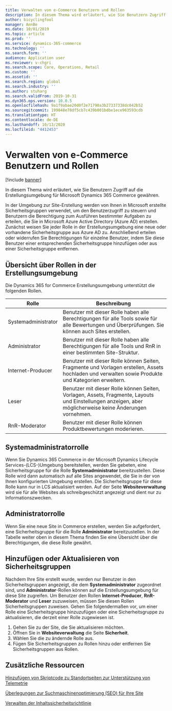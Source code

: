 ```yaml
---
title: Verwalten von e-Commerce Benutzern und Rollen
description: In diesem Thema wird erläutert, wie Sie Benutzern Zugriff auf die Erstellungsumgebung für Microsoft Dynamics 365 Commerce gewähren.
author: bicyclingfool
manager: AnnBe
ms.date: 10/01/2019
ms.topic: article
ms.prod: ''
ms.service: dynamics-365-commerce
ms.technology: ''
ms.search.form: ''
audience: Application user
ms.reviewer: v-chgri
ms.search.scope: Core, Operations, Retail
ms.custom: ''
ms.assetid: ''
ms.search.region: global
ms.search.industry: ''
ms.author: stuharg
ms.search.validFrom: 2019-10-31
ms.dyn365.ops.version: 10.0.5
ms.openlocfilehash: 9a1f9abae20d0f2e71790a3b27337338dc042b52
ms.sourcegitcommit: 199848e78df5cb7c439b001bdbe1ece963593cdb
ms.translationtype: HT
ms.contentlocale: de-DE
ms.lasthandoff: 10/13/2020
ms.locfileid: "4412453"
---
```

# <a name="manage-e-commerce-users-and-roles"></a>Verwalten von e-Commerce Benutzern und Rollen


[!include [banner](includes/banner.md)]

In diesem Thema wird erläutert, wie Sie Benutzern Zugriff auf die Erstellungsumgebung für Microsoft Dynamics 365 Commerce gewähren.

In der Umgebung zur Site-Erstellung werden von Ihnen in Microsoft erstellte Sicherheitsgruppen verwendet, um den Benutzerzugriff zu steuern und Benutzern die Berechtigung zum Ausführen bestimmter Aufgaben zu erteilen, die Sie in Microsoft Azure Active Directory (Azure AD) erstellen. Zunächst weisen Sie jeder Rolle in der Erstellungsumgebung eine neue oder vorhandene Sicherheitsgruppe aus Azure AD zu. Anschließend erteilen oder widerrufen Sie Berechtigungen für einzelne Benutzer, indem Sie diese Benutzer einer entsprechenden Sicherheitsgruppe hinzufügen oder aus einer Sicherheitsgruppe entfernen.

## <a name="overview-of-roles-in-the-authoring-environment"></a>Übersicht über Rollen in der Erstellungsumgebung

Die Dynamics 365 for Commerce Erstellungsumgebung unterstützt die folgenden Rollen.

| Rolle                 | Beschreibung |
|----------------------|-------------|
| Systemadministrator | Benutzer mit dieser Rolle haben alle Berechtigungen für alle Tools sowie für alle Bewertungen und Überprüfungen. Sie können auch Sites erstellen. |
| Administrator   | Benutzer mit dieser Rolle haben alle Berechtigungen für alle Tools und RnR in einer bestimmten Site-Struktur. |
| Internet-Producer         | Benutzer mit dieser Rolle können Seiten, Fragmente und Vorlagen erstellen, Assets hochladen und verwalten sowie Produkte und Kategorien erweitern. |
| Leser               | Benutzer mit dieser Rolle können Seiten, Vorlagen, Assets, Fragmente, Layouts und Einstellungen anzeigen, aber möglicherweise keine Änderungen vornehmen. |
| RnR-Moderator        | Benutzer mit dieser Rolle können Produktbewertungen moderieren. |

## <a name="system-administrator-role"></a>Systemadministratorrolle

Wenn Sie Dynamics 365 Commerce in der Microsoft Dynamics Lifecycle Services-(LCS-)Umgebung bereitstellen, werden Sie gebeten, eine Sicherheitsgruppe für die Rolle **Systemadministrator** bereitzustellen. Diese Rolle wird dann automatisch auf alle Sites angewendet, die Sie in der von Ihnen konfigurierten Umgebung erstellen. Die Sicherheitsgruppe für diese Rolle kann nur in LCS aktualisiert werden. Auf der Seite **Websiteverwaltung** wird sie für alle Websites als schreibgeschützt angezeigt und dient nur zu Informationszwecken.

## <a name="administrator-role"></a>Administratorrolle

Wenn Sie eine neue Site in Commerce erstellen, werden Sie aufgefordert, eine Sicherheitsgruppe für die Rolle **Administrator** bereitzustellen. In der Tabelle weiter oben in diesem Thema finden Sie eine Übersicht über die Berechtigungen, die diese Rolle gewährt.

## <a name="add-or-update-security-groups"></a>Hinzufügen oder Aktualisieren von Sicherheitsgruppen

Nachdem Ihre Site erstellt wurde, werden nur Benutzer in den Sicherheitsgruppen angezeigt, die dem **Systemadministrator** zugeordnet sind, und **Administrator**-Rollen können auf die Erstellungsumgebung für diese Site zugreifen. Um Benutzer den Rollen **Internet-Producer**, **RnR-Moderator** und **Leser** zuzuweisen, müssen Sie diesen Rollen Sicherheitsgruppen zuweisen. Gehen Sie folgendermaßen vor, um einer Rolle eine Sicherheitsgruppe hinzuzufügen oder eine Sicherheitsgruppe zu aktualisieren, die derzeit einer Rolle zugewiesen ist.

1. Gehen Sie zu der Site, die Sie aktualisieren möchten.
1. Öffnen Sie in **Websiteverwaltung** die Seite **Sicherheit**.
1. Wählen Sie die zu ändernde Rolle aus.
1. Fügen Sie Sicherheitsgruppen zu Rollen hinzu oder entfernen Sie Sicherheitsgruppen aus Rollen.

## <a name="additional-resources"></a>Zusätzliche Ressourcen

[Hinzufügen von Skriptcode zu Standortseiten zur Unterstützung von Telemetrie](add-telemetry.md)

[Überlegungen zur Suchmaschinenoptimierung (SEO) für Ihre Site](search-engine-optimization-considerations.md)

[Verwalten der Inhaltssicherheitsrichtlinie](manage-csp.md)
